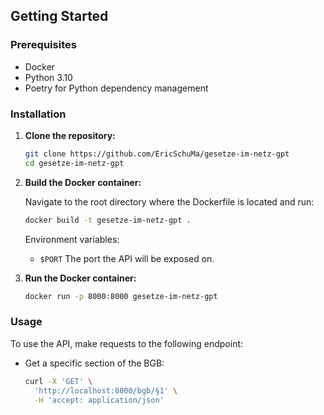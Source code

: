 ## Getting Started

### Prerequisites

- Docker
- Python 3.10
- Poetry for Python dependency management

### Installation

1. **Clone the repository:**
   ```bash
   git clone https://github.com/EricSchuMa/gesetze-im-netz-gpt
   cd gesetze-im-netz-gpt
   ```

2. **Build the Docker container:**

    Navigate to the root directory where the Dockerfile is located and run:
    ```bash
    docker build -t gesetze-im-netz-gpt .
    ```

   Environment variables:
    - `$PORT` The port the API will be exposed on.


3. **Run the Docker container:**

    ```bash
   docker run -p 8000:8000 gesetze-im-netz-gpt
    ```

### Usage

To use the API, make requests to the following endpoint:

- Get a specific section of the BGB:
    ```bash
    curl -X 'GET' \
      'http://localhost:8000/bgb/§1' \
      -H 'accept: application/json'
    ```
